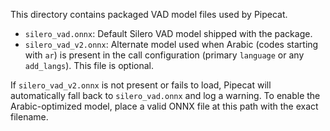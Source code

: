 This directory contains packaged VAD model files used by Pipecat.

- `silero_vad.onnx`: Default Silero VAD model shipped with the package.
- `silero_vad_v2.onnx`: Alternate model used when Arabic (codes starting with `ar`) is present
  in the call configuration (primary `language` or any `add_langs`). This file is optional.

If `silero_vad_v2.onnx` is not present or fails to load, Pipecat will automatically fall back
to `silero_vad.onnx` and log a warning. To enable the Arabic-optimized model, place a valid
ONNX file at this path with the exact filename.

